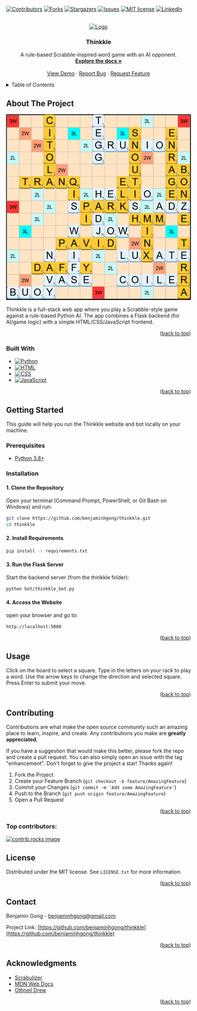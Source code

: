 <!-- Improved compatibility of back to top link: See: https://github.com/othneildrew/Best-README-Template/pull/73 -->
<a id="readme-top"></a>
<!--
*** Thanks for checking out the Best-README-Template. If you have a suggestion
*** that would make this better, please fork the repo and create a pull request
*** or simply open an issue with the tag "enhancement".
*** Don't forget to give the project a star!
*** Thanks again! Now go create something AMAZING! :D
-->



<!-- PROJECT SHIELDS -->
<!--
*** I'm using markdown "reference style" links for readability.
*** Reference links are enclosed in brackets [ ] instead of parentheses ( ).
*** See the bottom of this document for the declaration of the reference variables
*** for contributors-url, forks-url, etc. This is an optional, concise syntax you may use.
*** https://www.markdownguide.org/basic-syntax/#reference-style-links
-->
[![Contributors][contributors-shield]][contributors-url]
[![Forks][forks-shield]][forks-url]
[![Stargazers][stars-shield]][stars-url]
[![Issues][issues-shield]][issues-url]
[![MIT license][license-shield]][license-url]
[![LinkedIn][linkedin-shield]][linkedin-url]



<!-- PROJECT LOGO -->
<br />
<div align="center">
  <a href="https://github.com/benjaminhgong/thinkkle">
    <img src="docs/public/android-chrome-512x512.png" alt="Logo" width="80" height="80">
  </a>

<h3 align="center">Thinkkle</h3>

  <p align="center">
    A rule-based Scrabble-inspired word game with an AI opponent.
    <br />
    <a href="https://github.com/benjaminhgong/thinkkle"><strong>Explore the docs »</strong></a>
    <br />
    <br />
    <a href="https://thinkkle.onrender.com">View Demo</a>
    &middot;
    <a href="https://github.com/benjaminhgong/thinkkle/issues/new?labels=bug&template=bug-report---.md">Report Bug</a>
    &middot;
    <a href="https://github.com/benjaminhgong/thinkkle/issues/new?labels=enhancement&template=feature-request---.md">Request Feature</a>
  </p>
</div>



<!-- TABLE OF CONTENTS -->
<details>
  <summary>Table of Contents</summary>
  <ol>
    <li>
      <a href="#about-the-project">About The Project</a>
      <ul>
        <li><a href="#built-with">Built With</a></li>
      </ul>
    </li>
    <li>
      <a href="#getting-started">Getting Started</a>
      <ul>
        <li><a href="#prerequisites">Prerequisites</a></li>
        <li><a href="#installation">Installation</a></li>
      </ul>
    </li>
    <li><a href="#usage">Usage</a></li>
    <li><a href="#contributing">Contributing</a></li>
    <li><a href="#license">License</a></li>
    <li><a href="#contact">Contact</a></li>
    <li><a href="#acknowledgments">Acknowledgments</a></li>
  </ol>
</details>



<!-- ABOUT THE PROJECT -->
## About The Project

[![Thinkkle Screenshot][product-screenshot]](https://thinkkle.onrender.com/)

Thinkkle is a full-stack web app where you play a Scrabble-style game against a rule-based Python AI. The app combines a Flask backend (for AI/game logic) with a simple HTML/CSS/JavaScript frontend.

<p align="right">(<a href="#readme-top">back to top</a>)</p>



### Built With

* [![Python]][Python-url]
* [![HTML]][HTML-url]
* [![CSS]][CSS-url]
* [![JavaScript]][JavaScript-url]
<p align="right">(<a href="#readme-top">back to top</a>)</p>



<!-- GETTING STARTED -->
## Getting Started

This guide will help you run the Thinkkle website and bot locally on your machine.

### Prerequisites

* [Python 3.8+](https://www.python.org/downloads/)

### Installation

#### 1. Clone the Repository
Open your terminal (Command Prompt, PowerShell, or Git Bash on Windows) and run:
   ```sh
   git clone https://github.com/benjaminhgong/thinkkle.git
   cd thinkkle
   ```
#### 2. Install Requirements
   ```sh
   pip install -r requirements.txt
   ```
#### 3. Run the Flask Server
Start the backend server (from the thinkkle folder):
   ```sh
   python bot/thinkkle_bot.py
   ```

#### 4. Access the Website
open your browser and go to:
   ```
   http://localhost:5000
   ```

<p align="right">(<a href="#readme-top">back to top</a>)</p>



<!-- USAGE EXAMPLES -->
## Usage

Click on the board to select a square. Type in the letters on your rack to play a word. Use the arrow keys to change the direction and selected square. Press Enter to submit your move.

<p align="right">(<a href="#readme-top">back to top</a>)</p>





<!-- CONTRIBUTING -->
## Contributing

Contributions are what make the open source community such an amazing place to learn, inspire, and create. Any contributions you make are **greatly appreciated**.

If you have a suggestion that would make this better, please fork the repo and create a pull request. You can also simply open an issue with the tag "enhancement".
Don't forget to give the project a star! Thanks again!

1. Fork the Project
2. Create your Feature Branch (`git checkout -b feature/AmazingFeature`)
3. Commit your Changes (`git commit -m 'Add some AmazingFeature'`)
4. Push to the Branch (`git push origin feature/AmazingFeature`)
5. Open a Pull Request

<p align="right">(<a href="#readme-top">back to top</a>)</p>

### Top contributors:

<a href="https://github.com/benjaminhgong/thinkkle/graphs/contributors">
  <img src="https://contrib.rocks/image?repo=benjaminhgong/thinkkle" alt="contrib.rocks image" />
</a>



<!-- LICENSE -->
## License

Distributed under the MIT license. See `LICENSE.txt` for more information.

<p align="right">(<a href="#readme-top">back to top</a>)</p>



<!-- CONTACT -->
## Contact

Benjamin Gong - benjaminhgong@gmail.com

Project Link: [https://github.com/benjaminhgong/thinkkle](https://github.com/benjaminhgong/thinkkle)

<p align="right">(<a href="#readme-top">back to top</a>)</p>



<!-- ACKNOWLEDGMENTS -->
## Acknowledgments

* [Scrabulizer](https://www.scrabulizer.com/)
* [MDN Web Docs](https://developer.mozilla.org/en-US/)
* [Othneil Drew](https://github.com/othneildrew)

<p align="right">(<a href="#readme-top">back to top</a>)</p>



<!-- MARKDOWN LINKS & IMAGES -->
<!-- https://www.markdownguide.org/basic-syntax/#reference-style-links -->
[contributors-shield]: https://img.shields.io/github/contributors/benjaminhgong/thinkkle.svg?style=for-the-badge
[contributors-url]: https://github.com/benjaminhgong/thinkkle/graphs/contributors
[forks-shield]: https://img.shields.io/github/forks/benjaminhgong/thinkkle.svg?style=for-the-badge
[forks-url]: https://github.com/benjaminhgong/thinkkle/network/members
[stars-shield]: https://img.shields.io/github/stars/benjaminhgong/thinkkle.svg?style=for-the-badge
[stars-url]: https://github.com/benjaminhgong/thinkkle/stargazers
[issues-shield]: https://img.shields.io/github/issues/benjaminhgong/thinkkle.svg?style=for-the-badge
[issues-url]: https://github.com/benjaminhgong/thinkkle/issues
[license-shield]: https://img.shields.io/github/license/benjaminhgong/thinkkle.svg?style=for-the-badge
[license-url]: https://github.com/benjaminhgong/thinkkle/blob/master/LICENSE.txt
[linkedin-shield]: https://img.shields.io/badge/-LinkedIn-black.svg?style=for-the-badge&logo=linkedin&colorB=555
[linkedin-url]: https://linkedin.com/in/benjamin-gong
[product-screenshot]: images/screenshot.png
[Python]: https://img.shields.io/badge/python-3776AB?style=for-the-badge&logo=python&logoColor=white
[Python-url]: https://python.org
[HTML]: https://img.shields.io/badge/HTML-e34f26?style=for-the-badge&logo=html5&logoColor=white
[HTML-url]: https://developer.mozilla.org/en-US/docs/Web/HTML
[CSS]: https://img.shields.io/badge/CSS-663399?style=for-the-badge&logo=css&logoColor=white
[CSS-url]: https://developer.mozilla.org/en-US/docs/Web/CSS
[JavaScript]: https://img.shields.io/badge/JavaScript-F7DF1E?style=for-the-badge&logo=javascript&logoColor=black
[JavaScript-url]: https://developer.mozilla.org/en-US/docs/Web/JavaScript